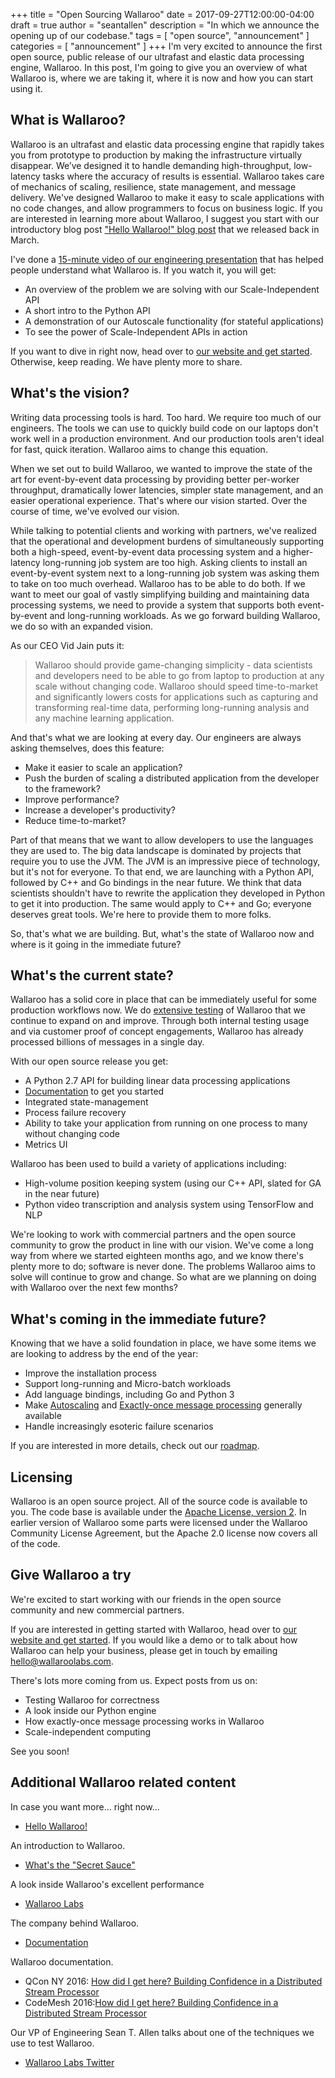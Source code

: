 +++
title = "Open Sourcing Wallaroo"
date = 2017-09-27T12:00:00-04:00
draft = true
author = "seantallen"
description = "In which we announce the opening up of our codebase."
tags = [
    "open source",
    "announcement"
]
categories = [
    "announcement"
]
+++
I'm very excited to announce the first open source, public release of our ultrafast and elastic data processing engine, Wallaroo. In this post, I'm going to give you an overview of what Wallaroo is, where we are taking it, where it is now and how you can start using it.

## What is Wallaroo?

Wallaroo is an ultrafast and elastic data processing engine that rapidly takes you from prototype to production by making the infrastructure virtually disappear.  We’ve designed it to handle demanding high-throughput, low-latency tasks where the accuracy of results is essential. Wallaroo takes care of mechanics of scaling, resilience, state management, and message delivery. We've designed Wallaroo to make it easy to scale applications with no code changes, and allow programmers to focus on business logic. If you are interested in learning more about Wallaroo, I suggest you start with our introductory blog post ["Hello Wallaroo!" blog post][hello wallaroo post] that we released back in March.

I've done a [15-minute video of our engineering presentation][scale independence with wallaroo] that has helped people understand what Wallaroo is. If you watch it, you will get:

- An overview of the problem we are solving with our Scale-Independent API
- A short intro to the Python API
- A demonstration of our Autoscale functionality (for stateful applications)
- To see the power of Scale-Independent APIs in action

If you want to dive in right now, head over to [our website and get started][website community section]. Otherwise, keep reading. We have plenty more to share.

## What's the vision?

Writing data processing tools is hard. Too hard. We require too much of our engineers. The tools we can use to quickly build code on our laptops don't work well in a production environment. And our production tools aren't ideal for fast, quick iteration. Wallaroo aims to change this equation.

When we set out to build Wallaroo, we wanted to improve the state of the art for event-by-event data processing by providing better per-worker throughput, dramatically lower latencies, simpler state management, and an easier operational experience. That's where our vision started. Over the course of time, we've evolved our vision.

While talking to potential clients and working with partners, we've realized that the operational and development burdens of simultaneously supporting both a high-speed, event-by-event data processing system and a higher-latency long-running job system are too high. Asking clients to install an event-by-event system next to a long-running job system was asking them to take on too much overhead. Wallaroo has to be able to do both. If we want to meet our goal of vastly simplifying building and maintaining data processing systems, we need to provide a system that supports both event-by-event and long-running workloads. As we go forward building Wallaroo, we do so with an expanded vision.

As our CEO Vid Jain puts it:

> Wallaroo should provide game-changing simplicity - data scientists and developers need to be able to go from laptop to production at any scale without changing code. Wallaroo should speed time-to-market and significantly lowers costs for applications such as capturing and transforming real-time data, performing long-running analysis and any machine learning application.

And that's what we are looking at every day. Our engineers are always asking themselves, does this feature:

- Make it easier to scale an application?
- Push the burden of scaling a distributed application from the developer to the framework?
- Improve performance?
- Increase a developer's productivity?
- Reduce time-to-market?

Part of that means that we want to allow developers to use the languages they are used to. The big data landscape is dominated by projects that require you to use the JVM. The JVM is an impressive piece of technology, but it's not for everyone.  To that end, we are launching with a Python API, followed by C++ and Go bindings in the near future. We think that data scientists shouldn't have to rewrite the application they developed in Python to get it into production. The same would apply to C++ and Go; everyone deserves great tools. We're here to provide them to more folks.

So, that's what we are building. But, what's the state of Wallaroo now and where is it going in the immediate future?

## What's the current state?

Wallaroo has a solid core in place that can be immediately useful for some production workflows now. We do [extensive testing][codemesh16 how did i get here] of Wallaroo that we continue to expand on and improve. Through both internal testing usage and via customer proof of concept engagements, Wallaroo has already processed billions of messages in a single day.

With our open source release you get:

- A Python 2.7 API for building linear data processing applications
- [Documentation][documentation website] to get you started
- Integrated state-management
- Process failure recovery
- Ability to take your application from running on one process to many without changing code
- Metrics UI

Wallaroo has been used to build a variety of applications including:

- High-volume position keeping system (using our C++ API, slated for GA in the near future)
- Python video transcription and analysis system using TensorFlow and NLP

We're looking to work with commercial partners and the open source community to grow the product in line with our vision. We've come a long way from where we started eighteen months ago, and we know there's plenty more to do; software is never done. The problems Wallaroo aims to solve will continue to grow and change. So what are we planning on doing with Wallaroo over the next few months?

## What's coming in the immediate future?

Knowing that we have a solid foundation in place, we have some items we are looking to address by the end of the year:

- Improve the installation process
- Support long-running and Micro-batch workloads
- Add language bindings, including Go and Python 3
- Make [Autoscaling][autoscaling] and [Exactly-once message processing][exactly-once] generally available
- Handle increasingly esoteric failure scenarios

If you are interested in more details, check out our [roadmap][roadmap].

## Licensing

Wallaroo is an open source project. All of the source code is available to you. The code base is available under the [Apache License, version 2][apache 2 license]. In earlier version of Wallaroo some parts were licensed under the Wallaroo Community License Agreement, but the Apache 2.0 license now covers all of the code.

## Give Wallaroo a try

We're excited to start working with our friends in the open source community and new commercial partners.

If you are interested in getting started with Wallaroo, head over to [our website and get started][website community section]. If you would like a demo or to talk about how Wallaroo can help your business, please get in touch by emailing [hello@wallaroolabs.com][contact us email].

There's lots more coming from us. Expect posts from us on:

- Testing Wallaroo for correctness
- A look inside our Python engine
- How exactly-once message processing works in Wallaroo
- Scale-independent computing

See you soon!

## Additional Wallaroo related content

In case you want more... right now...

- [Hello Wallaroo!][hello wallaroo post]

An introduction to Wallaroo.

- [What's the "Secret Sauce"][secret sauce post]

A look inside Wallaroo's excellent performance

- [Wallaroo Labs][wallaroo labs website]

The company behind Wallaroo.

- [Documentation][documentation website]

Wallaroo documentation.

- QCon NY 2016: [How did I get here? Building Confidence in a Distributed Stream Processor][qcon16 how did i get here]
- CodeMesh 2016:[How did I get here? Building Confidence in a Distributed Stream Processor][codemesh16 how did i get here]

Our VP of Engineering Sean T. Allen talks about one of the techniques we use to test Wallaroo.

- [Wallaroo Labs Twitter][twitter]

[apache 2 license]: https://www.apache.org/licenses/LICENSE-2.0
[autoscaling]: https://www.wallaroolabs.com/technology/autoscaling
[codemesh16 how did i get here]: https://www.youtube.com/watch?v=6MsPDtpe2tg
[contact us email]: mailto:hello@wallaroolabs.com
[documentation website]: http://docs.wallaroolabs.com
[exactly-once]: https://www.wallaroolabs.com/technology/exactly-once
[hello wallaroo post]: https://blog.wallaroolabs.com/2017/03/hello-wallaroo/
[qcon16 how did i get here]: https://www.infoq.com/presentations/trust-distributed-systems
[scale independence with wallaroo]: https://vimeo.com/234753585
[secret sauce post]: https://blog.wallaroolabs.com/2017/06/whats-the-secret-sauce/
[roadmap]: https://github.com/WallarooLabs/wallaroo/blob/master/ROADMAP.md
[twitter]: https://www.twitter.com/wallaroolabs
[wallaroo community license]: https://github.com/WallarooLabs/wallaroo/blob/master/LICENSE.md
[wallaroo labs website]: https://www.wallaroolabs.com
[website community section]: https://www.wallaroolabs.com/community
